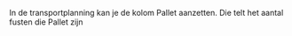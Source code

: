 In de transportplanning kan je de kolom Pallet aanzetten. Die telt het aantal fusten die Pallet zijn
